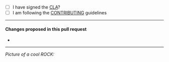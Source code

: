 - [ ] I have signed the [CLA](http://www.ubuntu.com/legal/contributors/)?
- [ ] I am following the [CONTRIBUTING](../CONTRIBUTING.md) guidelines

---

#### Changes proposed in this pull request

-



-----

*Picture of a cool ROCK:*

